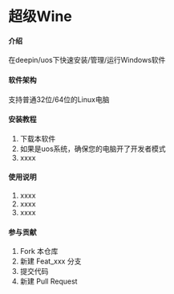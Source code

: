 # 超级Wine

#### 介绍
在deepin/uos下快速安装/管理/运行Windows软件

#### 软件架构
支持普通32位/64位的Linux电脑

#### 安装教程

1.  下载本软件
2.  如果是uos系统，确保您的电脑开了开发者模式
3.  xxxx

#### 使用说明

1.  xxxx
2.  xxxx
3.  xxxx

#### 参与贡献

1.  Fork 本仓库
2.  新建 Feat_xxx 分支
3.  提交代码
4.  新建 Pull Request